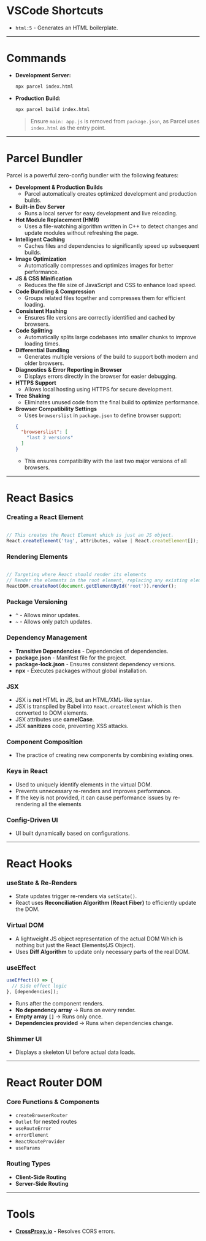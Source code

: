 # VSCode Shortcuts

- `html:5` - Generates an HTML boilerplate.

---

# Commands

- **Development Server:**
  ```sh
  npx parcel index.html
  ```
- **Production Build:**
  ```sh
  npx parcel build index.html
  ```
  > Ensure `main: app.js` is removed from `package.json`, as Parcel uses `index.html` as the entry point.

---

# Parcel Bundler

Parcel is a powerful zero-config bundler with the following features:

- **Development & Production Builds**
  - Parcel automatically creates optimized development and production builds.
- **Built-in Dev Server**
  - Runs a local server for easy development and live reloading.
- **Hot Module Replacement (HMR)**
  - Uses a file-watching algorithm written in C++ to detect changes and update modules without refreshing the page.
- **Intelligent Caching**
  - Caches files and dependencies to significantly speed up subsequent builds.
- **Image Optimization**
  - Automatically compresses and optimizes images for better performance.
- **JS & CSS Minification**
  - Reduces the file size of JavaScript and CSS to enhance load speed.
- **Code Bundling & Compression**
  - Groups related files together and compresses them for efficient loading.
- **Consistent Hashing**
  - Ensures file versions are correctly identified and cached by browsers.
- **Code Splitting**
  - Automatically splits large codebases into smaller chunks to improve loading times.
- **Differential Bundling**
  - Generates multiple versions of the build to support both modern and older browsers.
- **Diagnostics & Error Reporting in Browser**
  - Displays errors directly in the browser for easier debugging.
- **HTTPS Support**
  - Allows local hosting using HTTPS for secure development.
- **Tree Shaking**
  - Eliminates unused code from the final build to optimize performance.
- **Browser Compatibility Settings**
  - Uses `browserslist` in `package.json` to define browser support:
  ```json
  {
    "browserslist": [
      "last 2 versions"
    ]
  }
  ```
  - This ensures compatibility with the last two major versions of all browsers.

---

# React Basics

### Creating a React Element
```javascript

// This creates the React Element which is just an JS object.
React.createElement('tag', attributes, value | React.createElement[]);
```

### Rendering Elements
```javascript

// Targeting where React should render its elements
// Render the elements in the root element, replacing any existing elements. This transforms the React Element into DOM Elements.
ReactDOM.createRoot(document.getElementById('root')).render();
```

### Package Versioning
- `^` - Allows minor updates.
- `~` - Allows only patch updates.

### Dependency Management
- **Transitive Dependencies** - Dependencies of dependencies.
- **package.json** - Manifest file for the project.
- **package-lock.json** - Ensures consistent dependency versions.
- **npx** - Executes packages without global installation.

### JSX
- JSX is **not** HTML in JS, but an HTML/XML-like syntax.
- JSX is transpiled by Babel into `React.createElement` which is then converted to DOM elements.
- JSX attributes use **camelCase**.
- JSX **sanitizes** code, preventing XSS attacks.

### Component Composition
- The practice of creating new components by combining existing ones.

### Keys in React
- Used to uniquely identify elements in the virtual DOM.
- Prevents unnecessary re-renders and improves performance.
- If the key is not provided, it can cause performance issues by re-rendering all the elements

### Config-Driven UI
- UI built dynamically based on configurations.

---

# React Hooks

### useState & Re-Renders
- State updates trigger re-renders via `setState()`.
- React uses **Reconciliation Algorithm (React Fiber)** to efficiently update the DOM.

### Virtual DOM
- A lightweight JS object representation of the actual DOM  Which is nothing but just the React Elements(JS Object).
- Uses **Diff Algorithm** to update only necessary parts of the real DOM.

### useEffect
```javascript
useEffect(() => {
  // Side effect logic
}, [dependencies]);
```
- Runs after the component renders.
- **No dependency array** → Runs on every render.
- **Empty array `[]`** → Runs only once.
- **Dependencies provided** → Runs when dependencies change.

### Shimmer UI
- Displays a skeleton UI before actual data loads.

---

# React Router DOM

### Core Functions & Components
- `createBrowserRouter`
- `Outlet` for nested routes
- `useRouteError`
- `errorElement`
- `ReactRouteProvider`
- `useParams`

### Routing Types
- **Client-Side Routing**
- **Server-Side Routing**

---

# Tools
- **[CrossProxy.io](https://crossproxy.io)** - Resolves CORS errors.


